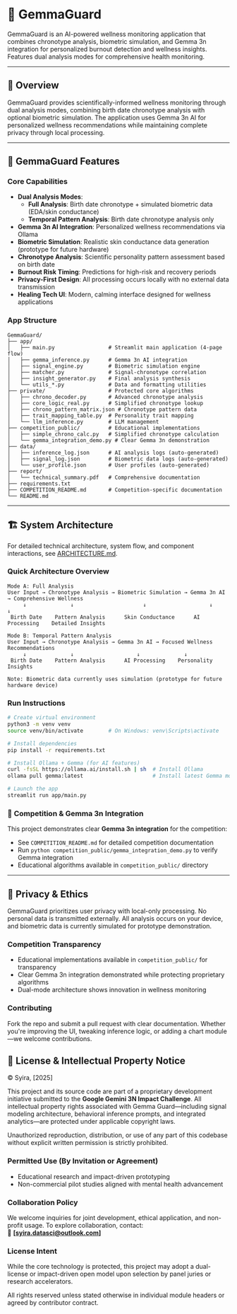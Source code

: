 # 🧠 GemmaGuard

GemmaGuard is an AI-powered wellness monitoring application that combines chronotype analysis, biometric simulation, and Gemma 3n integration for personalized burnout detection and wellness insights. Features dual analysis modes for comprehensive health monitoring.

---

## 📘 Overview

GemmaGuard provides scientifically-informed wellness monitoring through dual analysis modes, combining birth date chronotype analysis with optional biometric simulation. The application uses Gemma 3n AI for personalized wellness recommendations while maintaining complete privacy through local processing.

---

## 🔬 GemmaGuard Features

### Core Capabilities
- **Dual Analysis Modes**:
  - **Full Analysis**: Birth date chronotype + simulated biometric data (EDA/skin conductance)
  - **Temporal Pattern Analysis**: Birth date chronotype analysis only
- **Gemma 3n AI Integration**: Personalized wellness recommendations via Ollama
- **Biometric Simulation**: Realistic skin conductance data generation (prototype for future hardware)
- **Chronotype Analysis**: Scientific personality pattern assessment based on birth date
- **Burnout Risk Timing**: Predictions for high-risk and recovery periods
- **Privacy-First Design**: All processing occurs locally with no external data transmission
- **Healing Tech UI**: Modern, calming interface designed for wellness applications

### App Structure
```
GemmaGuard/
├── app/
│   ├── main.py                 # Streamlit main application (4-page flow)
│   ├── gemma_inference.py      # Gemma 3n AI integration
│   ├── signal_engine.py        # Biometric simulation engine
│   ├── matcher.py              # Signal-chronotype correlation
│   ├── insight_generator.py    # Final analysis synthesis
│   └── utils_*.py              # Data and formatting utilities
├── private/                    # Protected core algorithms
│   ├── chrono_decoder.py       # Advanced chronotype analysis
│   ├── core_logic_real.py      # Simplified chronotype lookup
│   ├── chrono_pattern_matrix.json # Chronotype pattern data
│   ├── trait_mapping_table.py  # Personality trait mapping
│   └── llm_inference.py        # LLM management
├── competition_public/         # Educational implementations
│   ├── simple_chrono_calc.py   # Simplified chronotype calculation
│   └── gemma_integration_demo.py # Clear Gemma 3n demonstration
├── data/
│   ├── inference_log.json      # AI analysis logs (auto-generated)
│   ├── signal_log.json         # Biometric data logs (auto-generated)
│   └── user_profile.json       # User profiles (auto-generated)
├── report/
│   └── technical_summary.pdf   # Comprehensive documentation
├── requirements.txt
├── COMPETITION_README.md       # Competition-specific documentation
└── README.md
```

---

## 🏗️ System Architecture

For detailed technical architecture, system flow, and component interactions, see [ARCHITECTURE.md](ARCHITECTURE.md).

### Quick Architecture Overview
```
Mode A: Full Analysis
User Input → Chronotype Analysis → Biometric Simulation → Gemma 3n AI → Comprehensive Wellness
     ↓              ↓                      ↓                    ↓                ↓
 Birth Date    Pattern Analysis      Skin Conductance      AI Processing    Detailed Insights

Mode B: Temporal Pattern Analysis  
User Input → Chronotype Analysis → Gemma 3n AI → Focused Wellness Recommendations
     ↓              ↓                    ↓              ↓
 Birth Date    Pattern Analysis      AI Processing    Personality Insights

Note: Biometric data currently uses simulation (prototype for future hardware device)
```


### Run Instructions
```bash
# Create virtual environment
python3 -m venv venv
source venv/bin/activate        # On Windows: venv\Scripts\activate

# Install dependencies
pip install -r requirements.txt

# Install Ollama + Gemma (for AI features)
curl -fsSL https://ollama.ai/install.sh | sh  # Install Ollama
ollama pull gemma:latest                      # Install latest Gemma model

# Launch the app
streamlit run app/main.py
```

### 🎯 **Competition & Gemma 3n Integration**

This project demonstrates clear **Gemma 3n integration** for the competition:
- See `COMPETITION_README.md` for detailed competition documentation
- Run `python competition_public/gemma_integration_demo.py` to verify Gemma integration
- Educational algorithms available in `competition_public/` directory

---

## 🔐 Privacy & Ethics

GemmaGuard prioritizes user privacy with local-only processing. No personal data is transmitted externally. All analysis occurs on your device, and biometric data is currently simulated for prototype demonstration.

### Competition Transparency
- Educational implementations available in `competition_public/` for transparency
- Clear Gemma 3n integration demonstrated while protecting proprietary algorithms
- Dual-mode architecture shows innovation in wellness monitoring

### Contributing
Fork the repo and submit a pull request with clear documentation. Whether you're improving the UI, tweaking inference logic, or adding a chart module—we welcome contributions.

## 📄 License & Intellectual Property Notice

© Syira, [2025]

This project and its source code are part of a proprietary development initiative submitted to the **Google Gemini 3N Impact Challenge**. All intellectual property rights associated with Gemma Guard—including signal modeling architecture, behavioral inference prompts, and integrated analytics—are protected under applicable copyright laws.

Unauthorized reproduction, distribution, or use of any part of this codebase without explicit written permission is strictly prohibited.

### Permitted Use (By Invitation or Agreement)
- Educational research and impact-driven prototyping
- Non-commercial pilot studies aligned with mental health advancement

### Collaboration Policy
We welcome inquiries for joint development, ethical application, and non-profit usage. To explore collaboration, contact:  
📩 **[syira.datasci@outlook.com]**  

### License Intent
While the core technology is protected, this project may adopt a dual-license or impact-driven open model upon selection by panel juries or research accelerators.

All rights reserved unless stated otherwise in individual module headers or agreed by contributor contract.